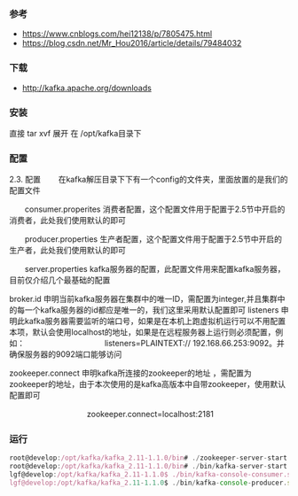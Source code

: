 ### 参考
- https://www.cnblogs.com/hei12138/p/7805475.html
- https://blog.csdn.net/Mr_Hou2016/article/details/79484032

### 下载
- http://kafka.apache.org/downloads

### 安装 
直接 tar xvf 展开 在 /opt/kafka目录下

### 配置

2.3.       配置
　　在kafka解压目录下下有一个config的文件夹，里面放置的是我们的配置文件

　　consumer.properites 消费者配置，这个配置文件用于配置于2.5节中开启的消费者，此处我们使用默认的即可

　　producer.properties 生产者配置，这个配置文件用于配置于2.5节中开启的生产者，此处我们使用默认的即可

　　server.properties kafka服务器的配置，此配置文件用来配置kafka服务器，目前仅介绍几个最基础的配置

broker.id 申明当前kafka服务器在集群中的唯一ID，需配置为integer,并且集群中的每一个kafka服务器的id都应是唯一的，我们这里采用默认配置即可
listeners 申明此kafka服务器需要监听的端口号，如果是在本机上跑虚拟机运行可以不用配置本项，默认会使用localhost的地址，如果是在远程服务器上运行则必须配置，例如：
　　　　　　　　　　listeners=PLAINTEXT:// 192.168.66.253:9092。并确保服务器的9092端口能够访问

   zookeeper.connect 申明kafka所连接的zookeeper的地址 ，需配置为zookeeper的地址，由于本次使用的是kafka高版本中自带zookeeper，使用默认配置即可

　　　　　　　　　　zookeeper.connect=localhost:2181


### 运行
```js
root@develop:/opt/kafka/kafka_2.11-1.1.0/bin# ./zookeeper-server-start.sh ../config/zookeeper.properties
root@develop:/opt/kafka/kafka_2.11-1.1.0/bin# ./bin/kafka-server-start.sh ./config/server.properties
lgf@develop:/opt/kafka/kafka_2.11-1.1.0$ ./bin/kafka-console-consumer.sh --bootstrap-server PLAINTEXT://192.168.66.253:9092 --topic test --from-beginning  
lgf@develop:/opt/kafka/kafka_2.11-1.1.0$ ./bin/kafka-console-producer.sh --broker-list PLAINTEXT://192.168.66.253:9092 --topic test
```
